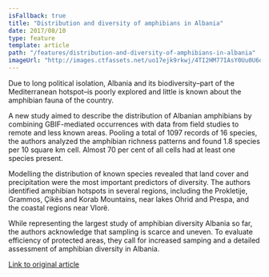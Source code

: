 ```yaml
---
isFallback: true
title: "Distribution and diversity of amphibians in Albania"
date: 2017/08/10
type: feature
template: article
path: "/features/distribution-and-diversity-of-amphibians-in-albania"
imageUrl: "http://images.ctfassets.net/uo17ejk9rkwj/4TI2HM77IAsY0Uu0U6om6c/e1d92e76ea003bc47ba86c99f50f31a6/Rana_graeca.jpg"
---
```

Due to long political isolation, Albania and its biodiversity–part of the Mediterranean hotspot–is poorly explored and little is known about the amphibian fauna of the country.

A new study aimed to describe the distribution of Albanian amphibians by combining GBIF-mediated occurrences with data from field studies to remote and less known areas. Pooling a total of 1097 records of 16 species, the authors analyzed the amphibian richness patterns and found 1.8 species per 10 square km cell. Almost 70 per cent of all cells had at least one species present.

Modelling the distribution of known species revealed that land cover and precipitation were the most important predictors of diversity. The authors identified amphibian hotspots in several regions, including the Prokletije, Grammos, Çikës and Korab Mountains, near lakes Ohrid and Prespa, and the coastal regions near Vlorë.

While representing the largest study of amphibian diversity Albania so far, the authors acknowledge that sampling is scarce and uneven. To evaluate efficiency of protected areas, they call for increased samping and a detailed assessment of amphibian diversity in Albania.

[Link to original article](https://doi.org/10.1163/15685381-00003126)